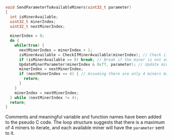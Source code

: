```c
void SendParameterToAvailableMiners(uint32_t parameter)
{
  int isMinerAvailable;
  uint32_t minerIndex;
  uint32_t nextMinerIndex;
  
  minerIndex = 0;
  do {
    while(true) {
      nextMinerIndex = minerIndex + 1;
      isMinerAvailable = CheckIfMinerAvailable(minerIndex); // Check if the miner is available
      if (isMinerAvailable == 0) break; // Break if the miner is not available
      UpdateMinerParameter(minerIndex & 0xff, parameter); // Update miner's parameter if available
      minerIndex = nextMinerIndex;
      if (nextMinerIndex == 4) { // Assuming there are only 4 miners max
        return;
      }
    }
    minerIndex = nextMinerIndex;
  } while (nextMinerIndex != 4);
  return;
}
```

Comments and meaningful variable and function names have been added to the pseudo C code. The loop structure suggests that there is a maximum of 4 miners to iterate, and each available miner will have the `parameter` sent to it.